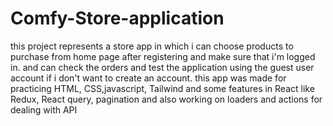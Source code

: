 # Comfy-Store-application

this project represents a store app in which i can choose products to purchase from home page after registering and make sure that i'm logged in. and can check the orders and test the application using the guest user account if i don't want to create an account.
this app was made for practicing HTML, CSS,javascript, Tailwind and some features in React like Redux, React query, pagination and also working on loaders and actions for dealing with API
